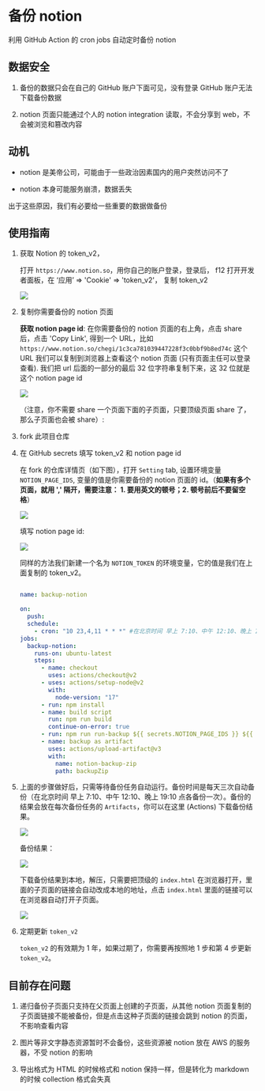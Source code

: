 # 备份 notion

利用 GitHub Action 的 cron jobs 自动定时备份 notion

## 数据安全

1. 备份的数据只会在自己的 GitHub 账户下面可见，没有登录 GitHub 账户无法下载备份数据

2. notion 页面只能通过个人的 notion integration 读取，不会分享到 web，不会被浏览和篡改内容

## 动机

- notion 是美帝公司，可能由于一些政治因素国内的用户突然访问不了

- notion 本身可能服务崩溃，数据丢失

出于这些原因，我们有必要给一些重要的数据做备份

## 使用指南

1. 获取 Notion 的 token_v2，
   
   打开 `https://www.notion.so`，用你自己的账户登录，登录后，
   f12 打开开发者面板，在 ‘应用’ => 'Cookie' => 'token_v2'， 复制 token_v2

    ![](/readmeAssets/img/-1.png)

2. 复制你需要备份的 notion 页面

    **获取 notion page id**: 在你需要备份的 notion 页面的右上角，点击 share 后，点击 'Copy Link', 得到一个 URL，比如 `https://www.notion.so/chegi/1c3ca781039447228f3c0bbf9b8ed74c` 这个 URL 我们可以复制到浏览器上查看这个 notion 页面 (只有页面主任可以登录查看). 我们把 url 后面的一部分的最后 32 位字符串复制下来，这 32 位就是这个 notion  page id

    ![](/readmeAssets/img/7.png)

    （注意，你不需要 share 一个页面下面的子页面，只要顶级页面 share 了，那么子页面也会被 share）:
   
3. fork 此项目仓库

4. 在 GitHub secrets 填写 token_v2 和 notion page id

    在 fork 的仓库详情页（如下图），打开 `Setting` tab, 设置环境变量 `NOTION_PAGE_IDS`, 变量的值是你需要备份的 notion 页面的 id。（**如果有多个页面，就用 ',' 隔开，需要注意： 1. 要用英文的顿号；2. 顿号前后不要留空格**）

    ![](/readmeAssets/img/5.png)

    填写 notion page id:

    ![](/readmeAssets/img/6.png)

    同样的方法我们新建一个名为 `NOTION_TOKEN` 的环境变量，它的值是我们在上面复制的 token_v2。

    ```yml title=".github/workflows/backupAction.yml 执行备份的 action"

    name: backup-notion

    on:
      push:
      schedule:
        - cron: "10 23,4,11 * * *" #在北京时间 早上 7:10、中午 12:10、晚上 19:10 点各备份一次，也就是每天备份三次
    jobs:
      backup-notion:
        runs-on: ubuntu-latest
        steps:
          - name: checkout
            uses: actions/checkout@v2
          - uses: actions/setup-node@v2
            with:
              node-version: "17"
          - run: npm install
          - name: build script
            run: npm run build
            continue-on-error: true
          - run: npm run run-backup ${{ secrets.NOTION_PAGE_IDS }} ${{ secrets.NOTION_TOKEN }}
          - name: backup as artifact
            uses: actions/upload-artifact@v3
            with: 
              name: notion-backup-zip
              path: backupZip

    ```
5. 上面的步骤做好后，只需等待备份任务自动运行。备份时间是每天三次自动备份（在北京时间 早上 7:10、中午 12:10、晚上 19:10 点各备份一次）。备份的结果会放在每次备份任务的 `Artifacts`，你可以在这里 (Actions) 下载备份结果。

    ![](/readmeAssets/img/4.png)

    备份结果：

    ![](/readmeAssets/img/2.png)

     下载备份结果到本地，解压，只需要把顶级的 `index.html` 在浏览器打开，里面的子页面的链接会自动改成本地的地址，点击 `index.html` 里面的链接可以在浏览器自动打开子页面。

     ![](/readmeAssets/img/3.png)

  6. 定期更新 `token_v2`
  
      `token_v2` 的有效期为 1 年，如果过期了，你需要再按照地 1 步和第 4 步更新 `token_v2`。


## 目前存在问题

1. 递归备份子页面只支持在父页面上创建的子页面，从其他 notion 页面复制的子页面链接不能被备份，但是点击这种子页面的链接会跳到 notion 的页面，不影响查看内容

2. 图片等非文字静态资源暂时不会备份，这些资源被 notion 放在 AWS 的服务器，不受 notion 的影响

3. 导出格式为 HTML 的时候格式和 notion 保持一样，但是转化为 markdown 的时候 collection 格式会失真
